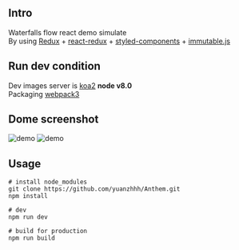 
## Intro
Waterfalls flow react demo simulate</br>
By using [Redux](https://github.com/reactjs/redux) + [react-redux](https://github.com/reactjs/react-redux) + [styled-components](https://github.com/styled-components/styled-components) + [immutable.js](https://github.com/facebook/immutable-js)

## Run dev condition
Dev images server is [koa2](https://github.com/koajs/koa) <b>node v8.0</b></br>
Packaging [webpack3](https://github.com/webpack/webpack)

## Dome screenshot
![demo](https://github.com/yuanzhhh/Anthem/blob/master/dome.png "demo_png")
![demo](https://github.com/yuanzhhh/Anthem/blob/master/dome.gif "demo_gif")

## Usage
```
# install node_modules
git clone https://github.com/yuanzhhh/Anthem.git
npm install

# dev
npm run dev

# build for production
npm run build
```
